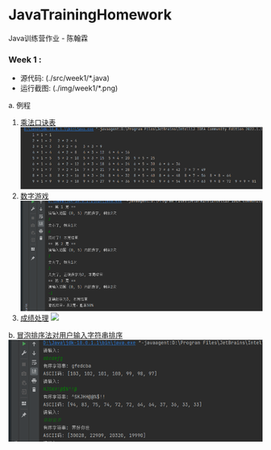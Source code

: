 # JavaTrainingHomework
Java训练营作业 - 陈翰霖

### Week 1 :

- 源代码: (./src/week1/*.java)
- 运行截图: (./img/week1/*.png)

a. 例程
1. [乘法口诀表](./src/week1/MultiTable.java)
![MultiTable](./img/week1/MultiTable.png)
2. [数字游戏](./src/week1/GuessNumber.java)
![GuessNumber](./img/week1/GuessNumber.png)
3. [成绩处理](./src/week1/)
![](./img/week1/)

b. [冒泡排序法对用户输入字符串排序](./src/week1/BubbleSort.java)
![BubbleSort](./img/week1/BubbleSort.png) 